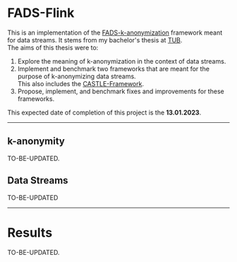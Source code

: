 
# FADS-Flink

This is an implementation of the [FADS-k-anonymization](https://www.sciencedirect.com/science/article/abs/pii/S0950705113000877) framework meant for data streams. It stems from my bachelor's thesis at [TUB](https://www.tu.berlin/).  
The aims of this thesis were to:  
1. Explore the meaning of k-anonymization in the context of data streams.
2. Implement and benchmark two frameworks that are meant for the purpose of k-anonymizing data streams.  
    This also includes the [CASTLE-Framework](https://github.com/augustinkrause/CASTLE-Flink).  
3. Propose, implement, and benchmark fixes and improvements for these frameworks.  

This expected date of completion of this project is the **13.01.2023**.  
***

## k-anonymity

TO-BE-UPDATED.  

## Data Streams

TO-BE-UPDATED

***

# Results

TO-BE-UPDATED.
